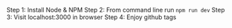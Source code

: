 Step 1: Install Node & NPM
Step 2: From command line run `npm run dev`
Step 3: Visit localhost:3000 in browser
Step 4: Enjoy github tags